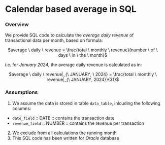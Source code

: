 # Calendar based average in SQL

### Overview
We provide SQL code to calculate the _average daily revenue_ of transactional data per month, based on formula:
<p align="center">
$average \ daily \ revenue = \frac{total \ monthly \ revenue}{number \ of \ days \ in \ the \ month}$
</p>

i.e. for _January 2024_, the average daily revenue is calculated as in:
<p align="center">
$average \ daily \ revenue|_{\ JANUARY, \ 2024} = \frac{total \ monthly \ revenue|_{\ JANUARY, 2024}}{31}$
</p>

### Assumptions
1. We assume the data is stored in table ```data_table```, inlcuding the following columns:
  * ```date_field``` :: DATE :: contains the transaction date
  * ```revenue_field``` :: NUMBER :: contains the revenue per transaction
2. We exclude from all calculations the running month
3. This SQL code has been written for _Oracle_ database
